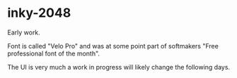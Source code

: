 # inky-2048

Early work.

Font is called "Velо Pro" and was at some point part of softmakers "Free professional font of the month".

The UI is very much a work in progress will likely change the following days.
